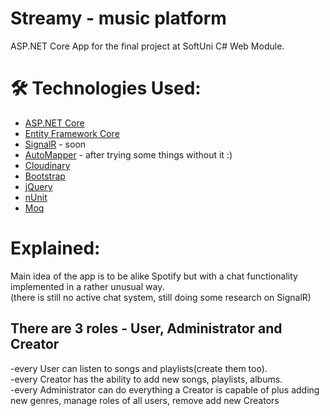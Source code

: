 # Streamy - music platform
ASP.NET Core App for the final project at SoftUni C# Web Module.

# 🛠 Technologies Used:
* [ASP.NET Core](https://github.com/dotnet/aspnetcore)
* [Entity Framework Core](https://github.com/dotnet/efcore)
* [SignalR](https://github.com/SignalR/SignalR) - soon
* [AutoMapper](https://github.com/AutoMapper/AutoMapper) - after trying some things without it :)
* [Cloudinary](https://github.com/cloudinary/CloudinaryDotNet)
* [Bootstrap](https://github.com/twbs/bootstrap)
* [jQuery](https://github.com/jquery/jquery)
* [nUnit](https://github.com/nunit)
* [Moq](https://github.com/moq/moq)

# Explained:

Main idea of the app is to be alike Spotify but with a chat functionality implemented in a rather unusual way.<br/>
(there is still no active chat system, still doing some research on SignalR)

## There are 3 roles - User, Administrator and Creator

 -every User can listen to songs and playlists(create them too). <br/>
 -every Creator has the ability to add new songs, playlists, albums.<br/>
 -every Administrator can do everything a Creator is capable of plus adding new genres, manage roles of all users, remove add new Creators<br/>
 
 

